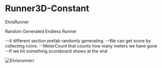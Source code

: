 # Runner3D-Constant
ElvisRunner

Random Generated Endless Runner

--4 different section prefab randomly generating.
--We can get score by collecting coins.
--MeterCount that counts how many meters we have gone
--If we hit something scoreboard shows at the end

![Elvisrunnerr](https://user-images.githubusercontent.com/118080093/205747742-4482d7e2-938c-4823-ad9c-0d793815e883.gif)
